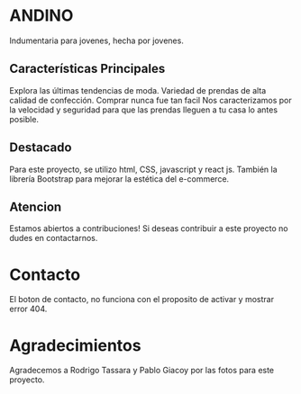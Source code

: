 

# ANDINO 
Indumentaria para jovenes, hecha por jovenes.

## Características Principales
Explora las últimas tendencias de moda.
Variedad de prendas de alta calidad de confección.
Comprar nunca fue tan facil
Nos caracterizamos por la velocidad y seguridad para que las prendas lleguen a tu casa lo antes posible.

## Destacado 
Para este proyecto, se utilizo html, CSS, javascript y react js. También la librería Bootstrap para mejorar la estética del e-commerce.

## Atencion
Estamos abiertos a contribuciones! Si deseas contribuir a este proyecto no dudes en contactarnos.

# Contacto
El boton de contacto, no funciona con el proposito de activar y mostrar error 404.

# Agradecimientos
Agradecemos a Rodrigo Tassara y Pablo Giacoy por las fotos para este proyecto.
